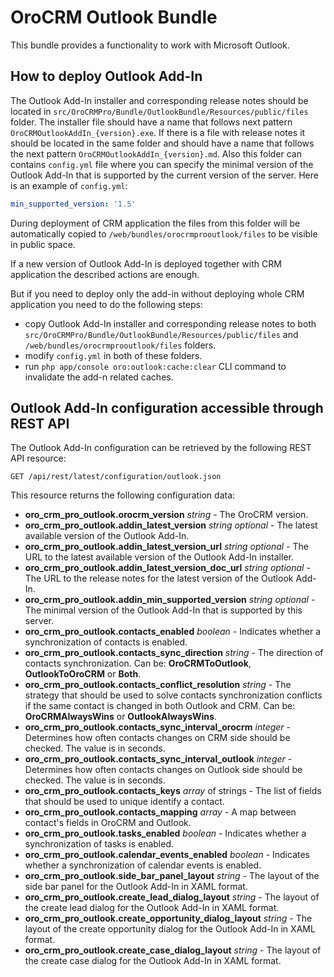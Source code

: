 OroCRM Outlook Bundle
=====================

This bundle provides a functionality to work with Microsoft Outlook.

How to deploy Outlook Add-In
----------------------------

The Outlook Add-In installer and corresponding release notes should be located in `src/OroCRMPro/Bundle/OutlookBundle/Resources/public/files` folder. The installer file should have a name that follows next pattern `OroCRMOutlookAddIn_{version}.exe`. If there is a file with release notes it should be located in the same folder and should have a name that follows the next pattern `OroCRMOutlookAddIn_{version}.md`. Also this folder can contains `config.yml` file where you can specify the minimal version of the Outlook Add-In that is supported by the current version of the server. Here is an example of `config.yml`:

```yaml
min_supported_version: '1.5'
``` 

During deployment of CRM application the files from this folder will be automatically copied to `/web/bundles/orocrmprooutlook/files` to be visible in public space.

If a new version of Outlook Add-In is deployed together with CRM application the described actions are enough.

But if you need to deploy only the add-in without deploying whole CRM application you need to do the following steps:
- copy Outlook Add-In installer and corresponding release notes to both `src/OroCRMPro/Bundle/OutlookBundle/Resources/public/files` and `/web/bundles/orocrmprooutlook/files` folders.
- modify `config.yml` in both of these folders.
- run `php app/console oro:outlook:cache:clear` CLI command to invalidate the add-n related caches.

Outlook Add-In configuration accessible through REST API
--------------------------------------------------------

The Outlook Add-In configuration can be retrieved by the following REST API resource:

```
GET /api/rest/latest/configuration/outlook.json
```

This resource returns the following configuration data:

- **oro_crm_pro_outlook.orocrm_version** *string* - The OroCRM version.
- **oro_crm_pro_outlook.addin_latest_version** *string* *optional* - The latest available version of the Outlook Add-In.
- **oro_crm_pro_outlook.addin_latest_version_url** *string* *optional* - The URL to the latest available version of the Outlook Add-In installer.
- **oro_crm_pro_outlook.addin_latest_version_doc_url** *string* *optional* - The URL to the release notes for the latest version of the Outlook Add-In.
- **oro_crm_pro_outlook.addin_min_supported_version** *string* *optional* - The minimal version of the Outlook Add-In that is supported by this server.
- **oro_crm_pro_outlook.contacts_enabled** *boolean* - Indicates whether a synchronization of contacts is enabled.
- **oro_crm_pro_outlook.contacts_sync_direction** *string* - The direction of contacts synchronization. Can be: **OroCRMToOutlook**, **OutlookToOroCRM** or **Both**.
- **oro_crm_pro_outlook.contacts_conflict_resolution** *string* - The strategy that should be used to solve contacts synchronization conflicts if the same contact is changed in both Outlook and CRM. Can be: **OroCRMAlwaysWins** or **OutlookAlwaysWins**.
- **oro_crm_pro_outlook.contacts_sync_interval_orocrm** *integer* - Determines how often contacts changes on CRM side should be checked. The value is in seconds.
- **oro_crm_pro_outlook.contacts_sync_interval_outlook** *integer* - Determines how often contacts changes on Outlook side should be checked. The value is in seconds.
- **oro_crm_pro_outlook.contacts_keys** *array* of strings - The list of fields that should be used to unique identify a contact.
- **oro_crm_pro_outlook.contacts_mapping** *array* - A map between contact's fields in OroCRM and Outlook. 
- **oro_crm_pro_outlook.tasks_enabled** *boolean* - Indicates whether a synchronization of tasks is enabled.
- **oro_crm_pro_outlook.calendar_events_enabled** *boolean* - Indicates whether a synchronization of calendar events is enabled.
- **oro_crm_pro_outlook.side_bar_panel_layout** *string* - The layout of the side bar panel for the Outlook Add-In in XAML format.
- **oro_crm_pro_outlook.create_lead_dialog_layout** *string* - The layout of the create lead dialog for the Outlook Add-In in XAML format.
- **oro_crm_pro_outlook.create_opportunity_dialog_layout** *string* - The layout of the create opportunity dialog for the Outlook Add-In in XAML format.
- **oro_crm_pro_outlook.create_case_dialog_layout** *string* - The layout of the create case dialog for the Outlook Add-In in XAML format.

